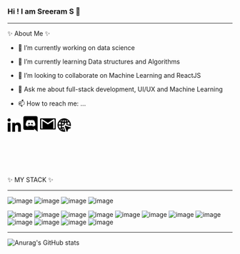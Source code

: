 ### Hi ! I am Sreeram S 👋
----------------------------------------------------------------------------


 ✨ About Me ✨ 

- 🔭 I’m currently working on data science
- 🌱 I’m currently learning Data structures and Algorithms
- 👯 I’m looking to collaborate on Machine Learning and ReactJS
- 💬 Ask me about full-stack development, UI/UX and Machine Learning


- 📫 How to reach me: ...

<html>
<body>
<a href="https://www.linkedin.com/in/sreeram-s-5454961aa/"><img src="2111532.png" width="30" height="30"></a>
<a href="https://discord.com/invite/N8dNhF8DgP"><img src="2111363.png" width="35" height="35"></a>
<a href="mailto:sreeram.ss2001@gmail.com"><img src="104102.png" width="35" height="35"></a>
<a href="https://portfolio-c40cd.web.app/"><img src="2807258.png" width="30" height="30"></a><br>

 <br><br><br>
 <br>
</body>
</html
 
 
 
 
 
 

 ✨ MY STACK ✨ 
 
 
 ----------------------------------------------------
![image](https://skills.thijs.gg/icons?i=html,css,js,react)
![image](https://skills.thijs.gg/icons?i=c,cpp,python,mysql)
![image](https://skills.thijs.gg/icons?i=flutter,dart,firebase)
 ![image](https://skills.thijs.gg/icons?i=heroku)
 
 
![image](https://user-images.githubusercontent.com/40134790/123653781-174cfb80-d84b-11eb-9633-d56799fe0127.png)
![image](https://user-images.githubusercontent.com/40134790/123653846-23d15400-d84b-11eb-9588-4684ef8a44ca.png)
![image](https://user-images.githubusercontent.com/40134790/123654192-74e14800-d84b-11eb-87cd-9c1760ac9f22.png)
![image](https://user-images.githubusercontent.com/40134790/123654277-8aef0880-d84b-11eb-9cb7-295e2046e16a.png)
![image](https://user-images.githubusercontent.com/40134790/123654440-b3770280-d84b-11eb-9d7b-10ab694810dd.png)
![image](https://user-images.githubusercontent.com/40134790/123654531-ce497700-d84b-11eb-9a07-b137040857b7.png)
![image](https://user-images.githubusercontent.com/40134790/123655270-76f7d680-d84c-11eb-964d-606f4226177c.png)
![image](https://user-images.githubusercontent.com/40134790/123655115-529bfa00-d84c-11eb-9152-f6173d7af455.png)
![image](https://storage.googleapis.com/cms-storage-bucket/6a07d8a62f4308d2b854.svg)
![image](https://images.vexels.com/media/users/3/166179/isolated/lists/b83d6b47a9502dfaf535087627a8bf96-c-programming-language-icon.png)
![image](https://cdn.icon-icons.com/icons2/2415/PNG/512/django_original_logo_icon_146559.png)
 ![image](https://assets-global.website-files.com/5d9bc5d562ffc2869b470941/5e1f8bd1dc3c511ea5a28a56_icon-rect-tech.png)


 
 
------------------------------------------------------------
 

![Anurag's GitHub stats](https://github-readme-stats.vercel.app/api?username=sreeram2001&show_icons=true&theme=radical)






